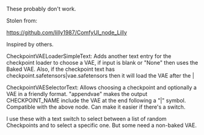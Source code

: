These probably don't work.

Stolen from:

https://github.com/lilly1987/ComfyUI_node_Lilly

Inspired by others.

CheckpointVAELoaderSimpleText: Adds another text entry for the checkpoint loader to choose a VAE, if input is blank or "None" then uses the Baked VAE. Also, if the checkpoint text has  checkpoint.safetensors|vae.safetensors then it will load the VAE after the |

CheckpointVAESelectorText: Allows choosing a checkpoint and optionally a VAE in a friendly format. "appendvae" makes the output CHECKPOINT_NAME include the VAE at the end following a "|" symbol. Compatible with the above node. Can make it easier if there's a switch.

I use these with a text switch to select between a list of random Checkpoints and to select a specific one. But some need a non-baked VAE.

